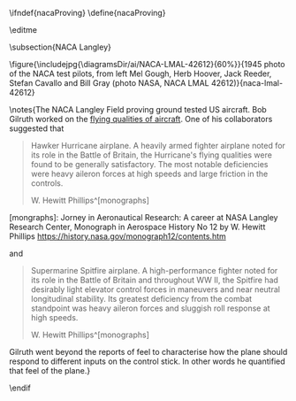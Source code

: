 \ifndef{nacaProving}
\define{nacaProving}

\editme

\subsection{NACA Langley}

\figure{\includejpg{\diagramsDir/ai/NACA-LMAL-42612}{60%}}{1945 photo of the NACA test pilots, from left Mel Gough, Herb Hoover, Jack Reeder, Stefan Cavallo and Bill Gray (photo NASA, NACA LMAL 42612)}{naca-lmal-42612}

\notes{The NACA Langley Field proving ground tested US aircraft. Bob Gilruth worked on the [flying qualities of aircraft](https://ntrs.nasa.gov/search.jsp?R=19930091834). One of his collaborators suggested that

> Hawker Hurricane airplane. A heavily armed fighter airplane noted for its role in the Battle of Britain, the Hurricane's flying qualities were found to be generally satisfactory. The most notable deficiencies were heavy aileron forces at high speeds and large friction in the controls.
>
> W. Hewitt Phillips^[monographs]

[mongraphs]: Jorney in Aeronautical Research: A career at NASA Langley Research Center, Monograph in Aerospace History No 12 by W. Hewitt Phillips https://history.nasa.gov/monograph12/contents.htm

and

> Supermarine Spitfire airplane. A high-performance fighter noted for its role in the Battle of Britain and throughout WW II, the Spitfire had desirably light elevator control forces in maneuvers and near neutral longitudinal stability. Its greatest deficiency from the combat standpoint was heavy aileron forces and sluggish roll response at high speeds.
>
> W. Hewitt Phillips^[monographs]

Gilruth went beyond the reports of feel to characterise how the plane should respond to different inputs on the control stick. In other words he quantified that feel of the plane.}

\endif
